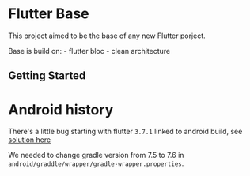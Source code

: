 # Flutter Base

This project aimed to be the base of any new Flutter porject.

Base is build on:
    - flutter bloc
    - clean architecture

## Getting Started

# Android history
There's a little bug starting with flutter ```3.7.1``` linked to android build, see [solution here]('https://github.com/flutter/flutter/issues/100756#issuecomment-1078988954')

We needed to change gradle version from 7.5 to 7.6 in ```android/graddle/wrapper/gradle-wrapper.properties```.
